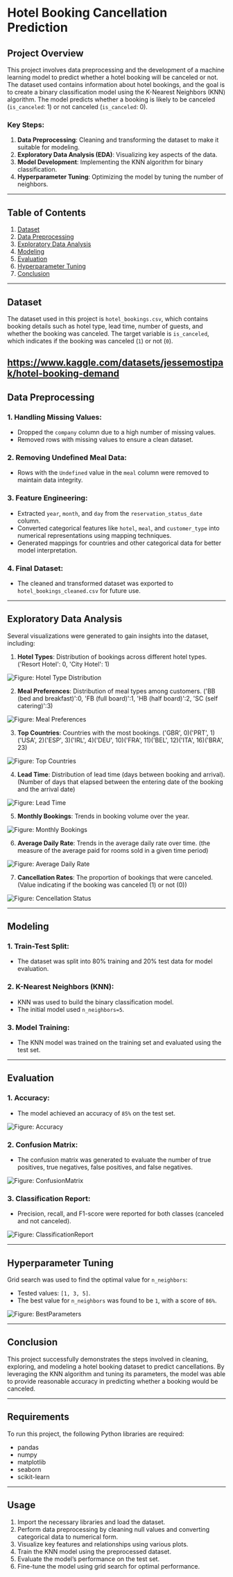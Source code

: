 # Hotel Booking Cancellation Prediction

## Project Overview
This project involves data preprocessing and the development of a machine learning model to predict whether a hotel booking will be canceled or not. The dataset used contains information about hotel bookings, and the goal is to create a binary classification model using the K-Nearest Neighbors (KNN) algorithm. The model predicts whether a booking is likely to be canceled (`is_canceled`: 1) or not canceled (`is_canceled`: 0).

### Key Steps:
1. **Data Preprocessing**: Cleaning and transforming the dataset to make it suitable for modeling.
2. **Exploratory Data Analysis (EDA)**: Visualizing key aspects of the data.
3. **Model Development**: Implementing the KNN algorithm for binary classification.
4. **Hyperparameter Tuning**: Optimizing the model by tuning the number of neighbors.

---

## Table of Contents
1. [Dataset](#dataset)
2. [Data Preprocessing](#data-preprocessing)
3. [Exploratory Data Analysis](#exploratory-data-analysis)
4. [Modeling](#modeling)
5. [Evaluation](#evaluation)
6. [Hyperparameter Tuning](#hyperparameter-tuning)
7. [Conclusion](#conclusion)

---

## Dataset
The dataset used in this project is `hotel_bookings.csv`, which contains booking details such as hotel type, lead time, number of guests, and whether the booking was canceled. The target variable is `is_canceled`, which indicates if the booking was canceled (`1`) or not (`0`).

https://www.kaggle.com/datasets/jessemostipak/hotel-booking-demand
---

## Data Preprocessing
### 1. **Handling Missing Values**:
   - Dropped the `company` column due to a high number of missing values.
   - Removed rows with missing values to ensure a clean dataset.

### 2. **Removing Undefined Meal Data**:
   - Rows with the `Undefined` value in the `meal` column were removed to maintain data integrity.

### 3. **Feature Engineering**:
   - Extracted `year`, `month`, and `day` from the `reservation_status_date` column.
   - Converted categorical features like `hotel`, `meal`, and `customer_type` into numerical representations using mapping techniques.
   - Generated mappings for countries and other categorical data for better model interpretation.

### 4. **Final Dataset**:
   - The cleaned and transformed dataset was exported to `hotel_bookings_cleaned.csv` for future use.

---

## Exploratory Data Analysis
Several visualizations were generated to gain insights into the dataset, including:

1. **Hotel Types**: Distribution of bookings across different hotel types. ('Resort Hotel': 0, 'City Hotel': 1)

![Figure: Hotel Type Distribution](Images/HotelType.png)

2. **Meal Preferences**: Distribution of meal types among customers. ('BB (bed and breakfast)':0, 'FB (full board)':1, 'HB (half board)':2, 'SC (self catering)':3)

![Figure: Meal Preferences](Images/MealType.png)

3. **Top Countries**: Countries with the most bookings. ('GBR', 0)('PRT', 1)('USA', 2)('ESP', 3)('IRL', 4)('DEU', 10)('FRA', 11)('BEL', 12)('ITA', 16)('BRA', 23)

![Figure: Top Countries](Images/TopCountries.png)

4. **Lead Time**: Distribution of lead time (days between booking and arrival). (Number of days that elapsed between the entering date of the booking and the arrival date)

![Figure: Lead Time](Images/LeadTime.png)

5. **Monthly Bookings**: Trends in booking volume over the year.

![Figure: Monthly Bookings](Images/MonthlyBookings.png)

6. **Average Daily Rate**: Trends in the average daily rate over time. (the measure of the average paid for rooms sold in a given time period)

![Figure: Average Daily Rate](Images/ADR.png)

7. **Cancellation Rates**: The proportion of bookings that were canceled. (Value indicating if the booking was canceled (1) or not (0))

![Figure: Cencellation Status](Images/Cancellation_Status.png)

---

## Modeling
### 1. **Train-Test Split**:
   - The dataset was split into 80% training and 20% test data for model evaluation.

### 2. **K-Nearest Neighbors (KNN)**:
   - KNN was used to build the binary classification model.
   - The initial model used `n_neighbors=5`.

### 3. **Model Training**:
   - The KNN model was trained on the training set and evaluated using the test set.

---

## Evaluation
### 1. **Accuracy**: 
   - The model achieved an accuracy of `85%` on the test set.

![Figure: Accuracy](Images/Accuracy.png)

### 2. **Confusion Matrix**:
   - The confusion matrix was generated to evaluate the number of true positives, true negatives, false positives, and false negatives.

![Figure: ConfusionMatrix](Images/ConfusionMatrix.png)

### 3. **Classification Report**:
   - Precision, recall, and F1-score were reported for both classes (canceled and not canceled).

![Figure: ClassificationReport](Images/ClassificationReport.png)

---

## Hyperparameter Tuning
Grid search was used to find the optimal value for `n_neighbors`:

- Tested values: `[1, 3, 5]`.
- The best value for `n_neighbors` was found to be `1`, with a score of `86%`.

![Figure: BestParameters](Images/BestParams.png)

---

## Conclusion
This project successfully demonstrates the steps involved in cleaning, exploring, and modeling a hotel booking dataset to predict cancellations. By leveraging the KNN algorithm and tuning its parameters, the model was able to provide reasonable accuracy in predicting whether a booking would be canceled.

---

## Requirements
To run this project, the following Python libraries are required:
- pandas
- numpy
- matplotlib
- seaborn
- scikit-learn

---

## Usage
1. Import the necessary libraries and load the dataset.
2. Perform data preprocessing by cleaning null values and converting categorical data to numerical form.
3. Visualize key features and relationships using various plots.
4. Train the KNN model using the preprocessed dataset.
5. Evaluate the model’s performance on the test set.
6. Fine-tune the model using grid search for optimal performance.
